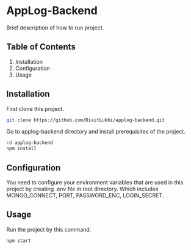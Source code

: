 # AppLog-Backend

Brief description of how to run project.

## Table of Contents

1. Installation
2. Configuration
3. Usage

## Installation

First clone this project.
```sh
git clone https://github.com/DixitLukhi/applog-backend.git
```
Go to applog-backend directory and install prerequisites of the project.
```sh
cd applog-backend
npm install
```

## Configuration

You need to configure your environment variables that are used in this project by creating .env file in root directory. Which includes MONGO_CONNECT, PORT, PASSWORD_ENC, LOGIN_SECRET.

## Usage

Run the project by this command.
```sh
npm start
```

